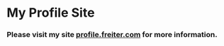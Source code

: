 <h1 align="left">My Profile Site</h1>
<h3 align="left">Please visit my site <a href="https://profile.freiter.com" target="blank">profile.freiter.com</a> for more information.</h3>